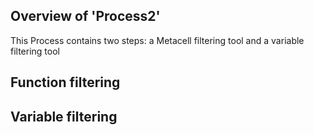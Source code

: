 ## Overview of 'Process2'

This Process contains two steps: a Metacell filtering tool and a variable filtering tool


## Function filtering




## Variable filtering



